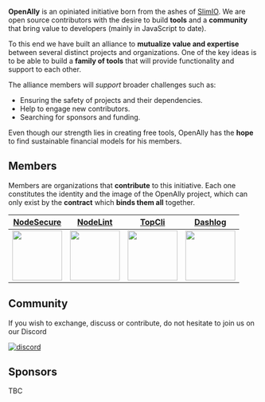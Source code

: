 **OpenAlly** is an opiniated initiative born from the ashes of [SlimIO](https://github.com/SlimIO).
We are open source contributors with the desire to build **tools** and a **community** that bring value to developers (mainly in JavaScript to date).

To this end we have built an alliance to **mutualize value and expertise** between several distinct projects and organizations.
One of the key ideas is to be able to build a **family of tools** that will provide functionality and support to each other.

The alliance members will *support* broader challenges such as:
- Ensuring the safety of projects and their dependencies.
- Help to engage new contributors.
- Searching for sponsors and funding.

Even though our strength lies in creating free tools, OpenAlly has the **hope** to find sustainable financial models for his members.

## Members

Members are organizations that **contribute** to this initiative. Each one constitutes the identity and the image of the OpenAlly project, which can only exist by the **contract** which **binds them all** together.

| [NodeSecure](https://github.com/NodeSecure) | [NodeLint](https://github.com/Nodelint) | [TopCli](https://github.com/TopCli) | [Dashlog](https://github.com/Dashlog) |
| :---: | :---: | :---: | :---: |
| <img src="https://avatars.githubusercontent.com/u/85318671?s=200&v=4" width="100"> | <img src="https://avatars.githubusercontent.com/u/75527947?s=200&v=4" width="100"> | <img src="https://avatars.githubusercontent.com/u/95156711?s=200&v=4" width="100"> | <img src="https://avatars.githubusercontent.com/u/112749817?s=200&v=4" width="100"> |

## Community

If you wish to exchange, discuss or contribute, do not hesitate to join us on our Discord

[![discord](https://discordapp.com/api/guilds/640183220452720650/embed.png?style=banner2)](https://discord.gg/4Wn8rjAtB4)

## Sponsors

TBC
